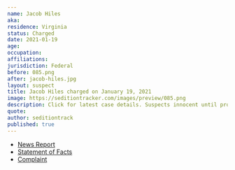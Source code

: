 ```yaml
---
name: Jacob Hiles
aka:
residence: Virginia
status: Charged
date: 2021-01-19
age:
occupation:
affiliations:
jurisdiction: Federal
before: 085.png
after: jacob-hiles.jpg
layout: suspect
title: Jacob Hiles charged on January 19, 2021
image: https://seditiontracker.com/images/preview/085.png
description: Click for latest case details. Suspects innocent until proven guilty.
quote:
author: seditiontrack
published: true
---
```


- [News Report](https://www.wtvr.com/news/local-news/jacob-giles-turns-himself-in-to-fbi-for-alleged-role-in-capitol-attack)
- [Statement of Facts](https://www.justice.gov/opa/page/file/1356971/download)
- [Complaint](https://www.justice.gov/opa/page/file/1356976/download)
